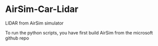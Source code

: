 # AirSim-Car-Lidar
LIDAR from AirSim simulator

To run the python scripts, you have first build AirSim from the microsoft github repo
